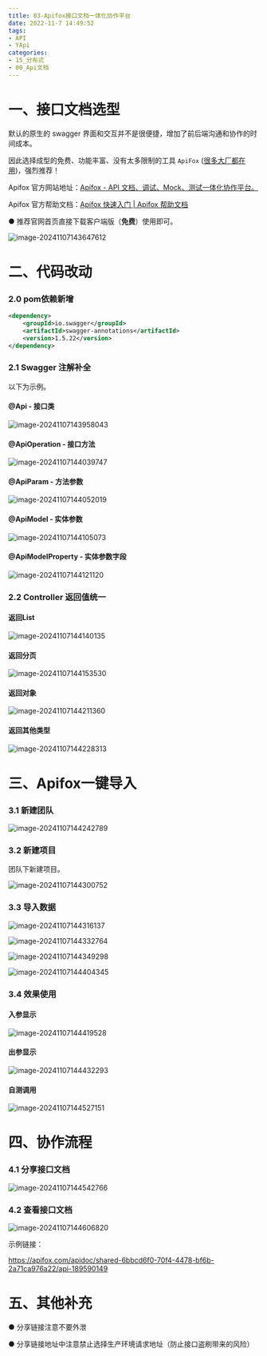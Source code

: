 ```yaml
---
title: 03-Apifox接口文档一体化协作平台
date: 2022-11-7 14:49:52
tags:
- API
- YApi
categories: 
- 15_分布式
- 00_Api文档
---
```




# 一、接口文档选型

默认的原生的 swagger 界面和交互并不是很便捷，增加了前后端沟通和协作的时间成本。

因此选择成型的免费、功能丰富、没有太多限制的工具 `ApiFox` ([很多大厂都在用](https://apifox.com/))，强烈推荐！

Apifox 官方网站地址：[Apifox - API 文档、调试、Mock、测试一体化协作平台。](https://apifox.com/)

Apifox 官方帮助文档：[Apifox 快速入门 | Apifox 帮助文档](https://apifox.com/help/)

● 推荐官网首页直接下载客户端版（**免费**）使用即可。

![image-20241107143647612](https://jy-imgs.oss-cn-beijing.aliyuncs.com/img/20241107143648.png)



# 二、代码改动

### 2.0 pom依赖新增

```xml
<dependency>
    <groupId>io.swagger</groupId>
    <artifactId>swagger-annotations</artifactId>
    <version>1.5.22</version>
</dependency>
```



### 2.1 Swagger 注解补全

以下为示例。

#### @Api - 接口类

![image-20241107143958043](https://jy-imgs.oss-cn-beijing.aliyuncs.com/img/20241107143959.png)

#### @ApiOperation - 接口方法

![image-20241107144039747](https://jy-imgs.oss-cn-beijing.aliyuncs.com/img/20241107144040.png)

#### @ApiParam - 方法参数

![image-20241107144052019](https://jy-imgs.oss-cn-beijing.aliyuncs.com/img/20241107144052.png)

#### @ApiModel - 实体参数

![image-20241107144105073](https://jy-imgs.oss-cn-beijing.aliyuncs.com/img/20241107144105.png)

#### @ApiModelProperty - 实体参数字段

![image-20241107144121120](https://jy-imgs.oss-cn-beijing.aliyuncs.com/img/20241107144122.png)

### 2.2 Controller 返回值统一

#### 返回List

![image-20241107144140135](https://jy-imgs.oss-cn-beijing.aliyuncs.com/img/20241107144141.png)

#### 返回分页

![image-20241107144153530](https://jy-imgs.oss-cn-beijing.aliyuncs.com/img/20241107144154.png)

#### 返回对象

![image-20241107144211360](https://jy-imgs.oss-cn-beijing.aliyuncs.com/img/20241107144212.png)

#### 返回其他类型

![image-20241107144228313](https://jy-imgs.oss-cn-beijing.aliyuncs.com/img/20241107144229.png)



# 三、Apifox一键导入

### 3.1 新建团队

![image-20241107144242789](https://jy-imgs.oss-cn-beijing.aliyuncs.com/img/20241107144243.png)

### 3.2 新建项目

团队下新建项目。

![image-20241107144300752](https://jy-imgs.oss-cn-beijing.aliyuncs.com/img/20241107144301.png)

### 3.3 导入数据

![image-20241107144316137](https://jy-imgs.oss-cn-beijing.aliyuncs.com/img/20241107144316.png)

![image-20241107144332764](https://jy-imgs.oss-cn-beijing.aliyuncs.com/img/20241107144333.png)

![image-20241107144349298](https://jy-imgs.oss-cn-beijing.aliyuncs.com/img/20241107144350.png)

![image-20241107144404345](https://jy-imgs.oss-cn-beijing.aliyuncs.com/img/20241107144405.png)

### 3.4 效果使用

#### 入参显示

![image-20241107144419528](https://jy-imgs.oss-cn-beijing.aliyuncs.com/img/20241107144420.png)

#### 出参显示

![image-20241107144432293](https://jy-imgs.oss-cn-beijing.aliyuncs.com/img/20241107144433.png)

#### 自测调用

![image-20241107144527151](https://jy-imgs.oss-cn-beijing.aliyuncs.com/img/20241107144528.png)

# 四、协作流程

### 4.1 分享接口文档

![image-20241107144542766](https://jy-imgs.oss-cn-beijing.aliyuncs.com/img/20241107144544.png)

### 4.2 查看接口文档

![image-20241107144606820](https://jy-imgs.oss-cn-beijing.aliyuncs.com/img/20241107144607.png)

示例链接：

https://apifox.com/apidoc/shared-6bbcd6f0-70f4-4478-bf6b-2a71ca976a22/api-189590149



# 五、其他补充

● 分享链接注意不要外泄

● 分享链接地址中注意禁止选择生产环境请求地址（防止接口盗刷带来的风险）





